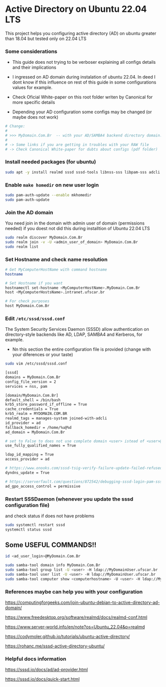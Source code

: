 # Active Directory on Ubuntu 22.04 LTS
This project helps you  configuring active directory (AD) on ubuntu greater than 18.04 but tested only on 22.04 LTS


### Some considerations

- This guide does not trying to be verboser explaining all configs details and their implications

- I ingressed on AD domain during instalation of ubuntu 22.04. In deed I dont know if this influence on rest of this guide in
some configurations values for example.

- Check Oficial White-paper on this root folder writen by Canonical for more specific details

- Depending your AD configuration some configs may be changed (or maybe does not work)

```sh
# Change: 
#
# >>> MyDomain.Com.Br  -- with your AD/SAMBA4 backend directory domain.
#
# -> Some links if you are getting in troubles with your RAW file
# -> Check Canonical White-paper for dubts about configs (pdf folder)
```

### Install needed packages (for ubuntu)

```sh
sudo apt -y install realmd sssd sssd-tools libnss-sss libpam-sss adcli samba-common-bin oddjob oddjob-mkhomedir packagekit
```

### Enable `make homedir` on new user login

```sh
sudo pam-auth-update --enable mkhomedir
sudo pam-auth-update
```

### Join the AD domain
You need join in the domain with admin user of domain (permissions needed) if you doest not did this during installtion of Ubuntu 22.04 LTS

```sh
sudo realm discover MyDomain.Com.Br
sudo realm join -v -U <admin_user_of_domain> MyDomain.Com.Br
sudo realm list
```

### Set Hostname and check name resolution
```sh
# Get MyComputerHostName with command hostname
hostname

# Set Hostname if you want
hostnamectl set-hostname <MyComputerHostName>.MyDomain.Com.Br
host <MyComputerHostsName>.intranet.ufscar.br

# For check purposes
host MyDomain.Com.Br
```

### Edit `/etc/sssd/sssd.conf` 

The System Security Services Daemon (SSSD) allow authentication on directory-style backends like AD, LDAP, SAMBA4 and Kerberos, for example.

- Nn this section the entire configuration file is provided (change with your diferences or your taste)

```sh 
sudo vim /etc/sssd/sssd.conf

[sssd]
domains = MyDomain.Com.Br
config_file_version = 2
services = nss, pam

[domain/MyDomain.Com.Br]
default_shell = /bin/bash
krb5_store_password_if_offline = True
cache_credentials = True
krb5_realm = MYDOMAIN.COM.BR
realmd_tags = manages-system joined-with-adcli
id_provider = ad
fallback_homedir = /home/%u@%d
ad_domain = MyDomain.Com.Br

# set to False to does not use complete domain <user> istead of <user>@domain.com.br 
use_fully_qualified_names = True

ldap_id_mapping = True
access_provider = ad

# https://www.onooks.com/sssd-tsig-verify-failure-update-failed-refused/
dyndns_update = True 

# https://serverfault.com/questions/872542/debugging-sssd-login-pam-sss-system-error
ad_gpo_access_control = permissive
```

### Restart SSSDaemon (whenever you update the sssd configuration file) 
and check status if does not have problems

```sh
sudo systemctl restart sssd
systemctl status sssd
```

## Some USEFUL COMMANDS!!

```sh
id <ad_user_login>@MyDomain.Com.Br

sudo samba-tool domain info MyDomain.Com.Br
sudo samba-tool group list -U <user> -H ldap://MyDomainUser.ufscar.br
sudo samba-tool user list -U <user> -H ldap://MyDomainUser.ufscar.br
sudo samba-tool computer show <computerhostname> -U <user> -H ldap://MyDomainUser.Com.Br
```


### References maybe can help you with your configuration

https://computingforgeeks.com/join-ubuntu-debian-to-active-directory-ad-domain/

https://www.freedesktop.org/software/realmd/docs/realmd-conf.html

https://www.server-world.info/en/note?os=Ubuntu_22.04&p=realmd

https://codymoler.github.io/tutorials/ubuntu-active-directory/

https://rohanc.me/sssd-active-directory-ubuntu/


### Helpful docs information

https://sssd.io/docs/ad/ad-provider.html

https://sssd.io/docs/quick-start.html






